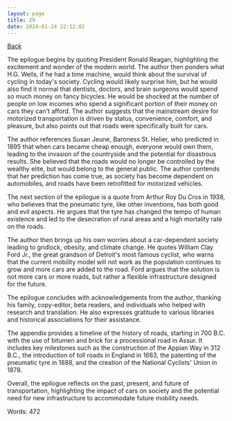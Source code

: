 ```yaml
---
layout: page
title: 29
date: 2024-01-24 22:12:02
---
```


[Back](./)


The epilogue begins by quoting President Ronald Reagan, highlighting the excitement and wonder of the modern world. The author then ponders what H.G. Wells, if he had a time machine, would think about the survival of cycling in today's society. Cycling would likely surprise him, but he would also find it normal that dentists, doctors, and brain surgeons would spend so much money on fancy bicycles. He would be shocked at the number of people on low incomes who spend a significant portion of their money on cars they can't afford. The author suggests that the mainstream desire for motorized transportation is driven by status, convenience, comfort, and pleasure, but also points out that roads were specifically built for cars.

The author references Susan Jeune, Baroness St. Helier, who predicted in 1895 that when cars became cheap enough, everyone would own them, leading to the invasion of the countryside and the potential for disastrous results. She believed that the roads would no longer be controlled by the wealthy elite, but would belong to the general public. The author contends that her prediction has come true, as society has become dependent on automobiles, and roads have been retrofitted for motorized vehicles.

The next section of the epilogue is a quote from Arthur Roy Du Cros in 1938, who believes that the pneumatic tyre, like other inventions, has both good and evil aspects. He argues that the tyre has changed the tempo of human existence and led to the desecration of rural areas and a high mortality rate on the roads.

The author then brings up his own worries about a car-dependent society leading to gridlock, obesity, and climate change. He quotes William Clay Ford Jr., the great grandson of Detroit's most famous cyclist, who warns that the current mobility model will not work as the population continues to grow and more cars are added to the road. Ford argues that the solution is not more cars or more roads, but rather a flexible infrastructure designed for the future.

The epilogue concludes with acknowledgements from the author, thanking his family, copy-editor, beta readers, and individuals who helped with research and translation. He also expresses gratitude to various libraries and historical associations for their assistance.

The appendix provides a timeline of the history of roads, starting in 700 B.C. with the use of bitumen and brick for a processional road in Assur. It includes key milestones such as the construction of the Appian Way in 312 B.C., the introduction of toll roads in England in 1663, the patenting of the pneumatic tyre in 1888, and the creation of the National Cyclists' Union in 1878.

Overall, the epilogue reflects on the past, present, and future of transportation, highlighting the impact of cars on society and the potential need for new infrastructure to accommodate future mobility needs.

Words: 472